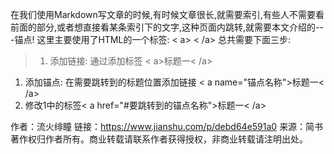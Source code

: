 在我们使用Markdown写文章的时候,有时候文章很长,就需要索引,有些人不需要看前面的部分,或者想直接看某条索引下的文字,这种页面内跳转,就需要本文介绍的---锚点!
 这里主要使用了HTML的一个标签: < a> < /a>
 总共需要下面三步:

> 1. 添加链接: 通过添加标签 < a>标题一< /a>

1. 添加锚点: 在需要跳转到的标题位置添加链接
    < a name="锚点名称">标题一< /a>
2. 修改1中的标签< a href="#要跳转到的锚点名称">标题一< /a>



作者：流火绯瞳
链接：https://www.jianshu.com/p/debd64e591a0
来源：简书
著作权归作者所有。商业转载请联系作者获得授权，非商业转载请注明出处。